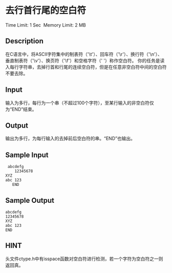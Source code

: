 # 去行首行尾的空白符
Time Limit: 1 Sec  Memory Limit: 2 MB


## Description
在C语言中，将ASCII字符集中的制表符（'\t'）、回车符（'\r'）、换行符（'\n'）、垂直制表符（'\v'）、换页符（'\f'）和空格字符（' '）称作空白符。
你的任务是读入每行字符串，去掉行首和行尾的连续空白符，但是在任意非空白符中间的空白符不要去除。

## Input
输入为多行，每行为一个串（不超过100个字符），至某行输入的非空白符仅为“END”结束。

## Output
输出为多行，为每行输入的去掉前后空白符的串。“END”也输出。

## Sample Input
```
 abcdefg
    12345678
XYZ
abc 123
   END 
```
## Sample Output
```
abcdefg
12345678
XYZ
abc 123
END
```

## HINT
头文件ctype.h中有isspace函数对空白符进行检测，若一个字符为空白符之一则返回真。